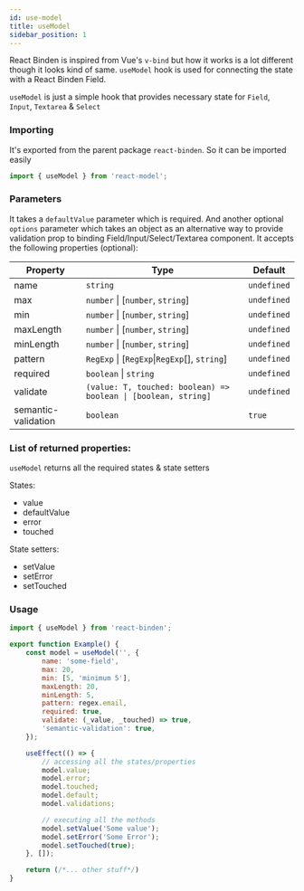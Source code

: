 ```yaml
---
id: use-model
title: useModel
sidebar_position: 1
---
```


React Binden is inspired from Vue's `v-bind` but how it works is a lot different though it looks kind of same. `useModel` hook is used for connecting the state with a React Binden Field.

`useModel` is just a simple hook that provides necessary state for `Field`, `Input`, `Textarea` & `Select`

### Importing

It's exported from the parent package `react-binden`. So it can be imported easily

```js
import { useModel } from 'react-model';
```

### Parameters

It takes a `defaultValue` parameter which is required. And another optional `options` parameter which takes an object as an alternative way to provide validation prop to binding Field/Input/Select/Textarea component. It accepts the following properties (optional):

| Property            | Type                                                           | Default     |
| ------------------- | -------------------------------------------------------------- | ----------- |
| name                | `string`                                                       | `undefined` |
| max                 | `number` \| [`number`, `string`]                               | `undefined` |
| min                 | `number` \| [`number`, `string`]                               | `undefined` |
| maxLength           | `number` \| [`number`, `string`]                               | `undefined` |
| minLength           | `number` \| [`number`, `string`]                               | `undefined` |
| pattern             | `RegExp` \| [`RegExp`\|`RegExp`[], `string`]                   | `undefined` |
| required            | `boolean` \| `string`                                          | `undefined` |
| validate            | `(value: T, touched: boolean) => boolean \| [boolean, string]` | `undefined` |
| semantic-validation | `boolean`                                                      | `true`      |

### List of returned properties:

`useModel` returns all the required states & state setters

States:

-   value
-   defaultValue
-   error
-   touched

State setters:

-   setValue
-   setError
-   setTouched

### Usage

```jsx
import { useModel } from 'react-binden';

export function Example() {
    const model = useModel('', {
        name: 'some-field',
        max: 20,
        min: [5, 'minimum 5'],
        maxLength: 20,
        minLength: 5,
        pattern: regex.email,
        required: true,
        validate: (_value, _touched) => true,
        'semantic-validation': true,
    });

    useEffect(() => {
        // accessing all the states/properties
        model.value;
        model.error;
        model.touched;
        model.default;
        model.validations;

        // executing all the methods
        model.setValue('Some value');
        model.setError('Some Error');
        model.setTouched(true);
    }, []);

    return (/*... other stuff*/)
}
```
